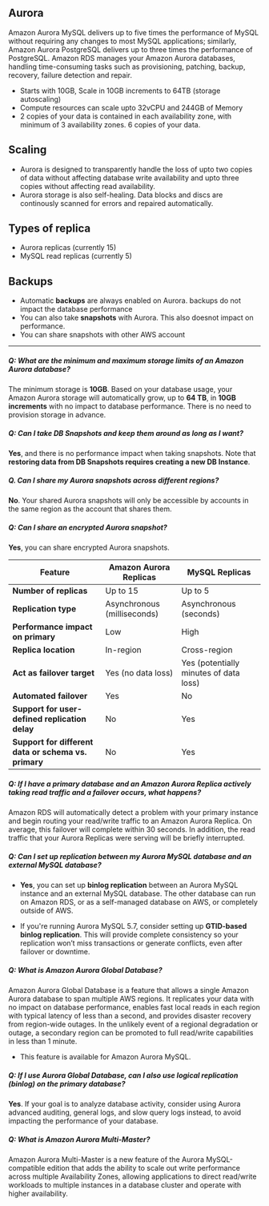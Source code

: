 Aurora
---

Amazon Aurora MySQL delivers up to five times the performance of MySQL without requiring any changes to most MySQL applications; similarly, Amazon Aurora PostgreSQL delivers up to three times the performance of PostgreSQL. Amazon RDS manages your Amazon Aurora databases, handling time-consuming tasks such as provisioning, patching, backup, recovery, failure detection and repair.

- Starts with 10GB, Scale in 10GB increments to 64TB (storage autoscaling)
- Compute resources can scale upto 32vCPU and 244GB of Memory
- 2 copies of your data is contained in each availability zone, with minimum of 3 availability zones. 6 copies of your data.

Scaling
--------
- Aurora is designed to transparently handle the loss of upto two copies of data without affecting database write availability and upto three copies without affecting read availability.
- Aurora storage is also self-healing. Data blocks and discs are continously scanned for errors and repaired automatically.

Types of replica
----------------
- Aurora replicas (currently 15)
- MySQL read replicas (currently 5)


Backups
----------
- Automatic **backups** are always enabled on Aurora. backups do not impact the database performance
- You can also take **snapshots** with Aurora. This also doesnot impact on performance.
- You can share snapshots with other AWS account
------

##### Q: What are the minimum and maximum storage limits of an Amazon Aurora database?
The minimum storage is **10GB**. Based on your database usage, your Amazon Aurora storage will automatically grow, up to **64 TB**, in **10GB increments** with no impact to database performance. There is no need to provision storage in advance.


#####  Q: Can I take DB Snapshots and keep them around as long as I want?
**Yes**, and there is no performance impact when taking snapshots. Note that **restoring data from DB Snapshots requires creating a new DB Instance**.

##### Q. Can I share my Aurora snapshots across different regions?
**No**. Your shared Aurora snapshots will only be accessible by accounts in the same region as the account that shares them.

##### Q: Can I share an encrypted Aurora snapshot?
**Yes**, you can share encrypted Aurora snapshots.

 
|  **Feature** | **Amazon Aurora Replicas**  |  **MySQL Replicas** |
| ------------ | ------------ | ------------ |
|**Number of replicas**| Up to 15| Up to 5|
|**Replication type**| Asynchronous (milliseconds)| Asynchronous (seconds)|
|**Performance impact on primary**| Low| High|
|**Replica location**| In-region|Cross-region|
|**Act as failover target**| Yes (no data loss)| Yes (potentially minutes of data loss)|
|**Automated failover**| Yes| No|
|**Support for user-defined replication delay**| No| Yes|
|**Support for different data or schema vs. primary**| No| Yes|



##### Q: If I have a primary database and an Amazon Aurora Replica actively taking read traffic and a failover occurs, what happens?

Amazon RDS will automatically detect a problem with your primary instance and begin routing your read/write traffic to an Amazon Aurora Replica. On average, this failover will complete within 30 seconds. In addition, the read traffic that your Aurora Replicas were serving will be briefly interrupted.


##### Q: Can I set up replication between my Aurora MySQL database and an external MySQL database?

* **Yes**, you can set up **binlog replication** between an Aurora MySQL instance and an external MySQL database. The other database can run on Amazon RDS, or as a self-managed database on AWS, or completely outside of AWS.

* If you're running Aurora MySQL 5.7, consider setting up **GTID-based binlog replication**. This will provide complete consistency so your replication won’t miss transactions or generate conflicts, even after failover or downtime.

##### Q: What is Amazon Aurora Global Database?

Amazon Aurora Global Database is a feature that allows a single Amazon Aurora database to span multiple AWS regions. It replicates your data with no impact on database performance, enables fast local reads in each region with typical latency of less than a second, and provides disaster recovery from region-wide outages. In the unlikely event of a regional degradation or outage, a secondary region can be promoted to full read/write capabilities in less than 1 minute.
* This feature is available for Amazon Aurora MySQL.

##### Q: If I use Aurora Global Database, can I also use logical replication (binlog) on the primary database?

**Yes**. If your goal is to analyze database activity, consider using Aurora advanced auditing, general logs, and slow query logs instead, to avoid impacting the performance of your database.

##### Q: What is Amazon Aurora Multi-Master?
Amazon Aurora Multi-Master is a new feature of the Aurora MySQL-compatible edition that adds the ability to scale out write performance across multiple Availability Zones, allowing applications to direct read/write workloads to multiple instances in a database cluster and operate with higher availability.